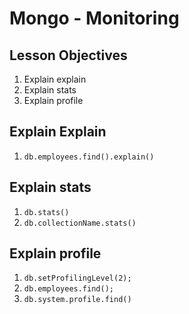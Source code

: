 # Mongo - Monitoring

## Lesson Objectives

1. Explain explain
1. Explain stats
1. Explain profile

## Explain Explain

1. `db.employees.find().explain()`

## Explain stats

1. `db.stats()`
1. `db.collectionName.stats()`

## Explain profile

1. `db.setProfilingLevel(2);`
1. `db.employees.find();`
1. `db.system.profile.find()`
